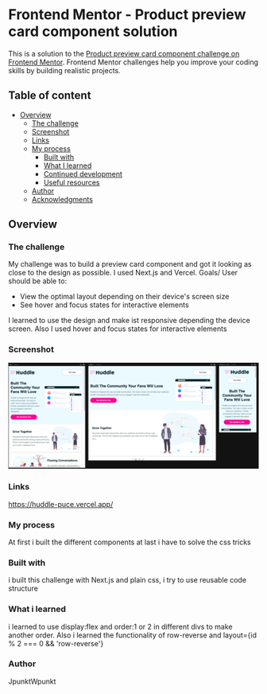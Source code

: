 # Frontend Mentor - Product preview card component solution

This is a solution to the [Product preview card component challenge on Frontend Mentor](https://www.frontendmentor.io/challenges/product-preview-card-component-GO7UmttRfa). Frontend Mentor challenges help you improve your coding skills by building realistic projects.

## Table of content
- [Overview](#overview)
  - [The challenge](#the-challenge)
  - [Screenshot](#screenshot)
  - [Links](#links)
  - [My process](#my-process)
      - [Built with](#built-with)
      - [What I learned](#what-i-learned)
      - [Continued development](#continued-development)
      - [Useful resources](#useful-resources)
  - [Author](#author)
  - [Acknowledgments](#acknowledgments)

## Overview
### The challenge
My challenge was to build a preview card component and got it looking as close to the design as possible.
I used Next.js and Vercel.
Goals/ User should be able to:

- View the optimal layout depending on their device's screen size
- See hover and focus states for interactive elements

I learned to use the design and make ist responsive depending the device screen.
Also I used hover and focus states for interactive elements

### Screenshot
![img.png](img.png)
### Links
https://huddle-puce.vercel.app/
### My process
At first i built the different components at last i have to solve the css tricks 
### Built with
i built this challenge with Next.js and plain css, i try to use reusable code structure
### What i learned
i learned to use display:flex and order:1 or 2 in different divs to make another order.
Also i learned the functionality of row-reverse and layout={id % 2 === 0 && 'row-reverse'}

### Author
JpunktWpunkt
